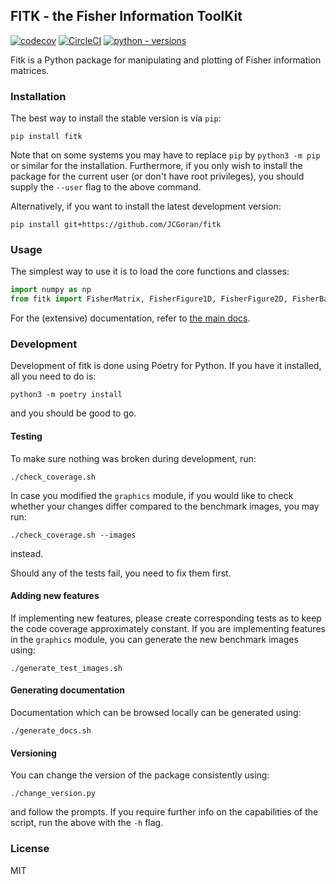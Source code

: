 ## FITK - the Fisher Information ToolKit
[![codecov](https://codecov.io/gh/JCGoran/fitk/branch/master/graph/badge.svg?token=NX9WRX89SI)](https://codecov.io/gh/JCGoran/fitk)
[![CircleCI](https://dl.circleci.com/status-badge/img/gh/JCGoran/fitk/tree/master.svg?style=shield&circle-token=5cc8653735b0092318b9790720101eaa4c568c10)](https://dl.circleci.com/status-badge/redirect/gh/JCGoran/fitk/tree/master)
[![python - versions](https://img.shields.io/static/v1?label=python&message=3.7+|+3.8+|+3.9+|+3.10+|+3.11&color=1182C2)](https://test.pypi.org/project/fitk/)

Fitk is a Python package for manipulating and plotting of Fisher information matrices.

### Installation

The best way to install the stable version is via `pip`:

```plaintext
pip install fitk
```

Note that on some systems you may have to replace `pip` by `python3 -m pip` or similar for the installation.
Furthermore, if you only wish to install the package for the current user (or don't have root privileges), you should supply the `--user` flag to the above command.

Alternatively, if you want to install the latest development version:

```plaintext
pip install git+https://github.com/JCGoran/fitk
```

### Usage

The simplest way to use it is to load the core functions and classes:

```python
import numpy as np
from fitk import FisherMatrix, FisherFigure1D, FisherFigure2D, FisherBarFigure
```

For the (extensive) documentation, refer to [the main docs](https://jcgoran.github.io/fitk/fitk.html).

### Development

Development of fitk is done using Poetry for Python.
If you have it installed, all you need to do is:

```plaintext
python3 -m poetry install
```

and you should be good to go.

#### Testing

To make sure nothing was broken during development, run:

```plaintext
./check_coverage.sh
```

In case you modified the `graphics` module, if you would like to check whether your changes differ compared to the benchmark images, you may run:

```plaintext
./check_coverage.sh --images
```

instead.

Should any of the tests fail, you need to fix them first.

#### Adding new features

If implementing new features, please create corresponding tests as to keep the code coverage approximately constant.
If you are implementing features in the `graphics` module, you can generate the new benchmark images using:

```plaintext
./generate_test_images.sh
```

#### Generating documentation

Documentation which can be browsed locally can be generated using:

```plaintext
./generate_docs.sh
```

#### Versioning

You can change the version of the package consistently using:

```plaintext
./change_version.py
```

and follow the prompts.
If you require further info on the capabilities of the script, run the above with the `-h` flag.

### License

MIT
